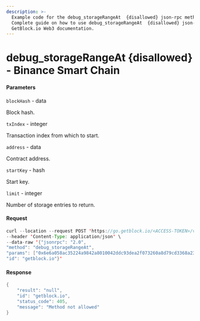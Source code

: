 ```yaml
---
description: >-
  Example code for the debug_storageRangeAt  {disallowed} json-rpc method.
  Сomplete guide on how to use debug_storageRangeAt  {disallowed} json-rpc in
  GetBlock.io Web3 documentation.
---
```


# debug\_storageRangeAt {disallowed} - Binance Smart Chain

#### Parameters

`blockHash` - data

Block hash.

`txIndex` - integer

Transaction index from which to start.

`address` - data

Contract address.

`startKey` - hash

Start key.

`limit` - integer

Number of storage entries to return.

#### Request

```java
curl --location --request POST 'https://go.getblock.io/<ACCESS-TOKEN>/v1/mainnet/' \
--header 'Content-Type: application/json' \
--data-raw '{"jsonrpc": "2.0",
"method": "debug_storageRangeAt",
"params": ["0x6e6a058ac35224a9842a8010042ddc93dea2f073260a8d79cd3368a232c3e7ed", 3, "0x0a8156e7ee392d885d10eaa86afd0e323afdcd95", "0xc94770007dda54cF92009BFF0dE90c06F603a09f", 1],
"id": "getblock.io"}'
```

#### Response

```java
{
    "result": "null",
    "id": "getblock.io",
    "status_code": 405,
    "message": "Method not allowed"
}
```
